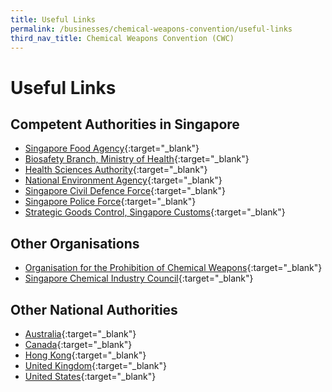 ```yaml
---
title: Useful Links
permalink: /businesses/chemical-weapons-convention/useful-links
third_nav_title: Chemical Weapons Convention (CWC)
---
```


# Useful Links 

## Competent Authorities in Singapore

-   [Singapore Food Agency](https://www.sfa.gov.sg/){:target="_blank"}
-   [Biosafety Branch, Ministry of Health](https://www.moh.gov.sg/biosafety/home){:target="_blank"}
-   [Health Sciences Authority](https://www.hsa.gov.sg/){:target="_blank"}
-   [National Environment Agency](http://www.nea.gov.sg/){:target="_blank"}
-   [Singapore Civil Defence Force](http://www.scdf.gov.sg/){:target="_blank"}
-   [Singapore Police Force](http://www.spf.gov.sg/){:target="_blank"}
-   [Strategic Goods Control, Singapore Customs](/businesses/strategic-goods-control/overview){:target="_blank"}

## Other Organisations

-   [Organisation for the Prohibition of Chemical Weapons](http://www.opcw.org/){:target="_blank"}
-   [Singapore Chemical Industry Council](http://www.scic.sg/){:target="_blank"}

## Other National Authorities

-   [Australia](http://dfat.gov.au/international-relations/security/non-proliferation-disarmament-arms-control/chemical-weapons/cwc/Pages/australias-national-authority-for-the-chemical-weapons-convention.aspx){:target="_blank"}
-   [Canada](https://international.gc.ca/world-monde/issues_development-enjeux_developpement/peace_security-paix_securite/national_authority-autorite_nationale.aspx?lang=eng){:target="_blank"}
-   [Hong Kong](http://www.cwc.tid.gov.hk/eindex.html){:target="_blank"}
-   [United Kingdom](https://www.gov.uk/chemical-weapons-convention-guidance){:target="_blank"}
-   [United States](http://www.cwc.gov/){:target="_blank"}
